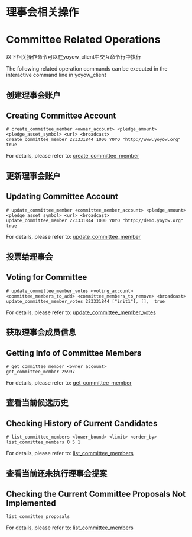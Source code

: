 # 理事会相关操作
# Committee Related Operations
以下相关操作命令可以在yoyow_client中交互命令行中执行

The following related operation commands can be executed in the interactive command line in yoyow_client

## 创建理事会账户
## Creating Committee Account

```
# create_committee_member <owner_account> <pledge_amount> <pledge_asset_symbol> <url> <broadcast>
create_committee_member 223331844 1000 YOYO "http://www.yoyow.org" true
```
For details, please refer to: [create_committee_member](../api/wallet_api.html#create-committee-member)


## 更新理事会账户
## Updating Committee Account

```
# update_committee_member <committee_member_account> <pledge_amount> <pledge_asset_symbol> <url> <broadcast>
update_committee_member 223331844 1000 YOYO "http://demo.yoyow.org" true
```
For details, please refer to: [update_committee_member](../api/wallet_api.html#update-committee-member)

## 投票给理事会
## Voting for Committee

```
# update_committee_member_votes <voting_account> <committee_members_to_add> <committee_members_to_remove> <broadcast>
update_committee_member_votes 223331844 ["init1"], [],  true
```
For details, please refer to: [update_committee_member_votes](../api/wallet_api.html#update-committee-member-votes)


## 获取理事会成员信息
## Getting Info of Committee Members
```
# get_committee_member <owner_account> 
get_committee_member 25997
```
For details, please refer to: [get_committee_member](../api/wallet_api.html#get-committee-member)


## 查看当前候选历史
## Checking History of Current Candidates 
```
# list_committee_members <lower_bound> <limit> <order_by>
list_committee_members 0 5 1
```
For details, please refer to: [list_committee_members](../api/wallet_api.html#list-committee-members)

## 查看当前还未执行理事会提案
## Checking the Current Committee Proposals Not Implemented

```
list_committee_proposals 
```
For details, please refer to: [list_committee_members](../api/wallet_api.html#list-committee-proposals)
